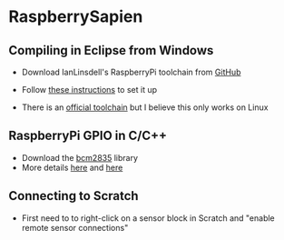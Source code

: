 RaspberrySapien
===============

## Compiling in Eclipse from Windows

- Download IanLinsdell's RaspberryPi toolchain from [GitHub](https://github.com/IanLinsdell/Raspberrypi)
- Follow [these instructions](http://www.a2p.it/wordpress/tech-stuff/development/remote-debugging-raspberrypi/) to set it up

- There is an [official toolchain](https://github.com/raspberrypi/tools/tree/master/arm-bcm2708/gcc-linaro-arm-linux-gnueabihf-raspbian) but I believe this only works on Linux


## RaspberryPi GPIO in C/C++

- Download the [bcm2835](http://www.open.com.au/mikem/bcm2835/) library
- More details [here](http://www.raspberry-projects.com/pi/programming-in-c/compilers-and-ides/eclipse/eclipse-general-notes) and [here](http://www.raspberry-projects.com/pi/programming-in-c/c-libraries/bcm2835-by-mike-mccauley)


## Connecting to Scratch

- First need to to right-click on a sensor block in Scratch and "enable remote sensor connections"